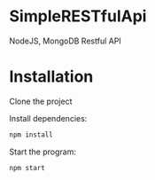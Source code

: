 # SimpleRESTfulApi
NodeJS, MongoDB Restful API

# Installation
Clone the project

Install dependencies:

```bash
npm install
```
Start the program:
```bash
npm start
```
